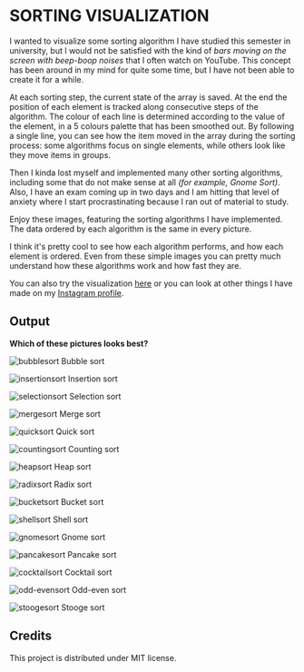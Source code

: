 # SORTING VISUALIZATION

I wanted to visualize some sorting algorithm I have studied this semester in university, but I would not be satisfied with the kind of *bars moving on the screen with beep-boop noises* that I often watch on YouTube.
This concept has been around in my mind for quite some time, but I have not been able to create it for a while.

At each sorting step, the current state of the array is saved.
At the end the position of each element is tracked along consecutive steps of the algorithm.
The colour of each line is determined according to the value of the element, in a 5 colours palette that has been smoothed out.
By following a single line, you can see how the item moved in the array during the sorting process: some algorithms focus on single elements, while others look like they move items in groups.

Then I kinda lost myself and implemented many other sorting algorithms, including some that do not make sense at all *(for example, Gnome Sort)*.
Also, I have an exam coming up in two days and I am hitting that level of anxiety where I start procrastinating because I ran out of material to study.

Enjoy these images, featuring the sorting algorithms I have implemented.
The data ordered by each algorithm is the same in every picture.

I think it's pretty cool to see how each algorithm performs, and how each element is ordered.
Even from these simple images you can pretty much understand how these algorithms work and how fast they are.

You can also try the visualization [here](TODO) or you can look at other things I have made on my [Instagram profile](https://instagram.com/lorossi).

## Output

**Which of these pictures looks best?**

![bubblesort](output/bubblesort.png)
Bubble sort

![insertionsort](output/insertionsort.png)
Insertion sort

![selectionsort](output/selectionsort.png)
Selection sort

![mergesort](output/mergesort.png)
Merge sort

![quicksort](output/quicksort.png)
Quick sort

![countingsort](output/countingsort.png)
Counting sort

![heapsort](output/heapsort.png)
Heap sort

![radixsort](output/radixsort.png)
Radix sort

![bucketsort](output/bucketsort.png)
Bucket sort

![shellsort](output/shellsort.png)
Shell sort

![gnomesort](output/gnomesort.png)
Gnome sort

![pancakesort](output/pancakesort.png)
Pancake sort

![cocktailsort](output/cocktailsort.png)
Cocktail sort

![odd-evensort](output/oddevensort.png)
Odd-even sort

![stoogesort](output/stoogesort.png)
Stooge sort

## Credits

This project is distributed under MIT license.
